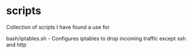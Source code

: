 scripts
======

Collection of scripts I have found a use for

bash/iptables.sh - Configures iptables to drop incoming traffic except ssh and http

